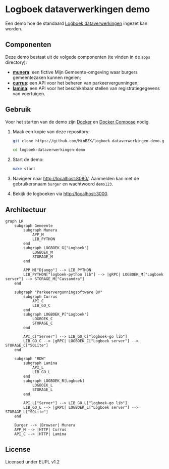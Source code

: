 # Logboek dataverwerkingen demo

Een demo hoe de standaard [Logboek dataverwerkingen](https://github.com/MinBZK/logboek-dataverwerkingen) ingezet kan worden.


## Componenten

Deze demo bestaat uit de volgede componenten (te vinden in de `apps` directory):

- **[munera](./apps/munera)**: een fictive Mijn Gemeente-omgeving waar burgers gemeentezaken kunnen regelen;
- **[currus](./apps/currus)**: een API voor het beheren van parkeervergunningen;
- **[lamina](./apps/lamina)**: een API voor het beschiknbaar stellen van registratiegegevens van voertuigen.


## Gebruik

Voor het starten van de demo zijn [Docker](https://docs.docker.com/get-docker/) en [Docker Compose](https://docs.docker.com/compose/install/) nodig.

1. Maak een kopie van deze repository:
    ```sh
    git clone https://github.com/MinBZK/logboek-dataverwerkingen-demo.git

    cd logboek-dataverwerkingen-demo
    ```

1. Start de demo:
    ```sh
    make start
    ```

1. Navigeer naar <http://localhost:8080/>. Aanmelden kan met de gebruikersnaam `burger` en wachtwoord `demo123`.

1. Bekijk de logboeken via <http://localhost:3000>.


## Architectuur

```mermaid
graph LR
    subgraph Gemeente
        subgraph Munera
            APP_M
            LIB_PYTHON
        end
        subgraph LOGBOEK_G["Logboek"]
            LOGBOEK_M
            STORAGE_M
        end

        APP_M["Django"] --> LIB_PYTHON
        LIB_PYTHON["logboek-python lib"] --> |gRPC| LOGBOEK_M["Logboek server"] --> STORAGE_M["Cassandra"]
    end

    subgraph "Parkeervergunningsoftware BV"
        subgraph Currus
            API_C
            LIB_GO_C
        end
        subgraph LOGBOEK_P["Logboek"]
            LOGBOEK_C
            STORAGE_C
        end

        API_C["Server"] --> LIB_GO_C["logboek-go lib"]
        LIB_GO_C --> |gRPC| LOGBOEK_C["Logboek server"] --> STORAGE_C["SQLite"]
    end

    subgraph "RDW"
        subgraph Lamina
            API_L
            LIB_GO_L
        end
        subgraph LOGBOEK_R[Logboek]
            LOGBOEK_L
            STORAGE_L
        end

        API_L["Server"] --> LIB_GO_L["logboek-go lib"]
        LIB_GO_L --> |gRPC| LOGBOEK_L["Logboek server"] --> STORAGE_L["SQLite"]
    end

    Burger --> |Browser| Munera
    APP_M --> |HTTP| Currus
    API_C --> |HTTP| Lamina
```


## License

Licensed under EUPL v1.2
